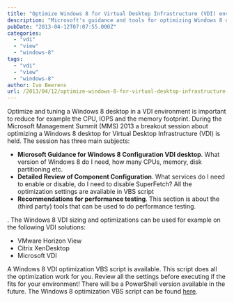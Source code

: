 ```yaml
---
title: "Optimize Windows 8 for Virtual Desktop Infrastructure (VDI) environments"
description: "Microsoft's guidance and tools for optimizing Windows 8 desktops in VDI environments."
pubDate: "2013-04-12T07:07:55.000Z"
categories: 
  - "vdi"
  - "view"
  - "windows-8"
tags: 
  - "vdi"
  - "view"
  - "windows-8"
author: Ivo Beerens
url: /2013/04/12/optimize-windows-8-for-virtual-desktop-infrastructure-vdi-environments/
---
```


Optimize and tuning a Windows 8 desktop in a VDI environment is important to reduce for example the CPU, IOPS and the memory footprint. During the Microsoft Management Summit (MMS) 2013 a breakout session about optimizing a Windows 8 desktop for Virtual Desktop Infrastructure (VDI) is held. The session has three main subjects:

- **Microsoft Guidance for Windows 8 Configuration VDI desktop**. What version of Windows 8 do I need, how many CPUs, memory, disk partitioning etc.
- **Detailed Review of Component Configuration**. What services do I need to enable or disable, do I need to disable SuperFetch? All the optimization settings are available in VBS script
- **Recommendations for performance testing**. This section is about the (third party) tools that can be used to do performance testing.

. The Windows 8 VDI sizing and optimizations can be used for example on the following VDI solutions:

- VMware Horizon View
- Citrix XenDesktop
- Microsoft VDI

A Windows 8 VDI optimization VBS script is available. This script does all the optimization work for you. Review all the settings before executing if the fits for your environment! There will be a PowerShell version available in the future. The Windows 8 optimization VBS script can be found [here](http://blogs.technet.com/b/jeff_stokes/archive/2013/04/09/hot-off-the-presses-get-it-now-the-windows-8-vdi-optimization-script-courtesy-of-pfe.aspx).